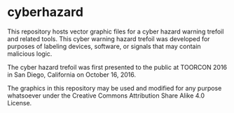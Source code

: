 # cyberhazard
This repository hosts vector graphic files for a cyber hazard warning trefoil and related tools.  This cyber warning hazard trefoil was developed for purposes of labeling devices, software, or signals that may contain malicious logic. 

The cyber hazard trefoil was first presented to the public at TOORCON 2016 in San Diego, California on October 16, 2016.  

The graphics in this repository may be used and modified for any purpose whatsoever under the Creative Commons Attribution Share Alike 4.0 License. 


